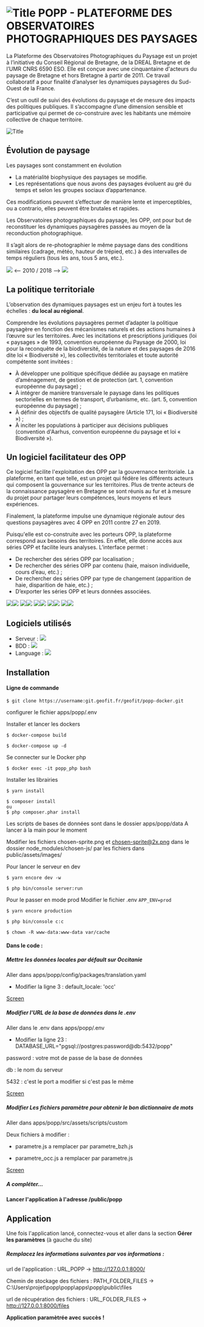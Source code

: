 # ![](doc/logo1.png?raw=true "Title") POPP - PLATEFORME DES OBSERVATOIRES PHOTOGRAPHIQUES DES PAYSAGES 


La Plateforme des Observatoires Photographiques du Paysage est un projet à l’initiative du Conseil Régional de Bretagne, de la DREAL Bretagne et de l’UMR CNRS 6590 ESO. 
Elle est conçue avec une cinquantaine d'acteurs du paysage de Bretagne et hors Bretagne à partir de 2011. Ce travail collaboratif a pour finalité d’analyser les dynamiques paysagères du Sud-Ouest de la France.

C’est un outil de suivi des évolutions du paysage et de mesure des impacts des politiques publiques. Il s’accompagne d’une dimension sensible et participative qui permet de co-construire avec les habitants une mémoire collective de chaque territoire.


![](doc/accueil.png?raw=true "Title")

## Évolution de paysage
Les paysages sont constamment en évolution

- La matérialité biophysique des paysages se modifie.
- Les représentations que nous avons des paysages évoluent au gré du temps et selon les groupes sociaux d’appartenance.

Ces modifications peuvent s’effectuer de manière lente et imperceptibles, ou a contrario, elles peuvent être brutales et rapides.

Les Observatoires photographiques du paysage, les OPP, ont pour but de reconstituer les dynamiques paysagères passées au moyen de la reconduction photographique. 

Il s’agit alors de re-photographier le même paysage dans des conditions similaires (cadrage, météo, hauteur de trépied, etc.) à des intervalles de temps réguliers (tous les ans, tous 5 ans, etc.). 

![](doc/photo2.jpg?raw=true)  <-- 2010 / 2018 -->  ![](doc/photo1.jpg?raw=true)


## La politique territoriale

L’observation des dynamiques paysages est un enjeu fort à toutes les échelles : **du local au régional**. 

Comprendre les évolutions paysagères permet d’adapter la politique paysagère en fonction des mécanismes naturels et des actions humaines à l’œuvre sur les territoires. Avec les incitations et prescriptions juridiques (loi « paysages » de 1993, convention européenne du Paysage de 2000, loi pour la reconquête de la biodiversité, de la nature et des paysages de 2016 dite loi « Biodiversité »), les collectivités territoriales et toute autorité compétente sont invitées :

- À développer une politique spécifique dédiée au paysage en matière d’aménagement, de gestion et de protection (art. 1, convention européenne du paysage) ;
- À intégrer de manière transversale le paysage dans les politiques sectorielles en termes de transport, d’urbanisme, etc. (art. 5, convention européenne du paysage) ;
- À définir des objectifs de qualité paysagère (Article 171, loi « Biodiversité ») ;
- À inciter les populations à participer aux décisions publiques (convention d'Aarhus, convention européenne du paysage et loi « Biodiversité »).


## Un logiciel facilitateur des OPP

Ce logiciel facilite l'exploitation des OPP par la gouvernance territoriale. La plateforme, en tant que telle, est un projet qui fédère les différents acteurs qui composent la gouvernance sur les territoires. Plus de trente acteurs de la connaissance paysagère en Bretagne se sont réunis au fur et à mesure du projet pour partager leurs compétences, leurs moyens et leurs expériences. 

Finalement, la plateforme impulse une dynamique régionale autour des questions paysagères avec 4 OPP en 2011 contre 27 en 2019.

Puisqu'elle est co-construite avec les porteurs OPP, la plateforme correspond aux besoins des territoires. En effet, elle donne accès aux séries OPP et facilite leurs analyses. L’interface permet :

- De rechercher des séries OPP par localisation ;
- De rechercher des séries OPP par contenu (haie, maison individuelle, cours d’eau, etc.) ;
- De rechercher des séries OPP par type de changement (apparition de haie, disparition de haie, etc.) ;
- D’exporter les séries OPP et leurs données associées.

![](doc/photo3.JPG?raw=true)![](doc/photo4.JPG?raw=true) ![](doc/photo5.JPG?raw=true)![](doc/photo6.JPG?raw=true) ![](doc/photo7.JPG?raw=true)![](doc/photo8.jpg?raw=true) ![](doc/photo9.jpg?raw=true)![](doc/photo10.JPG?raw=true) ![](doc/photo11.JPG?raw=true)![](doc/photo4.JPG?raw=true)

## Logiciels utilisés

- Serveur : ![](doc/apache.png?raw=true)
- BDD : ![](doc/postgres.png?raw=true)
- Language : ![](doc/php.png?raw=true)

## Installation

#### Ligne de commande

```shell
$ git clone https://username:git.geofit.fr/geofit/popp-docker.git
```

configurer le fichier apps/popp/.env

Installer et lancer les dockers
```shell
$ docker-compose build
```
```shell
$ docker-compose up -d
```

Se connecter sur le Docker php
```shell
$ docker exec -it popp_php bash
```

Installer les librairies
```shell
$ yarn install
```
```shell
$ composer install
ou
$ php composer.phar install
```

Les scripts de bases de données sont dans le dossier apps/popp/data
A lancer à la main pour le moment

Modifier les fichiers chosen-sprite.png et chosen-sprite@2x.png dans le dossier node_modules/chosen-js/ par les fichiers dans public/assets/images/

Pour lancer le serveur en dev
```shell
$ yarn encore dev -w
```
```shell
$ php bin/console server:run
```


Pour le passer en mode prod
Modifier le fichier .env
`APP_ENV=prod`

```shell
$ yarn encore production 
```
```shell
$ php bin/console c:c
```
```shell
$ chown -R www-data:www-data var/cache
```
#### Dans le code :

##### Mettre les données locales par défault sur Occitanie 
Aller dans apps/popp/config/packages/translation.yaml

- Modifier la ligne 3 : default_locale: 'occ'

[Screen](doc/screen2.png)

##### Modifier l'URL de la base de données dans le .env
Aller dans le .env dans apps/popp/.env

- Modifier la ligne 23 : DATABASE_URL="pgsql://postgres:password@db:5432/popp"

password : votre mot de passe de la base de données

db : le nom du serveur

5432 : c'est le port a modifier si c'est pas le même

[Screen](doc/screen.png)


##### Modifier Les fichiers paramètre pour obtenir le bon dictionnaire de mots
Aller dans apps/popp/src/assets/scripts/custom

Deux fichiers à modifier :

- parametre.js a remplacer par parametre_bzh.js

- parametre_occ.js a remplacer par parametre.js

[Screen](doc/screen1.png)

##### A compléter...





**Lancer l'application à l'adresse /public/popp**

## Application

Une fois l'application lancé, connectez-vous et aller dans la section **Gérer les paramètres** (à gauche du site)

##### Remplacez les informations suivantes par vos informations :

url de l'application : URL_POPP -> http://127.0.0.1:8000/

Chemin de stockage des fichiers : PATH_FOLDER_FILES	-> C:\Users\projet\popp\popp\apps\popp\public\files

url de récupération des fichiers : URL_FOLDER_FILES -> http://127.0.0.1:8000/files


**Application paramètrée avec succès !**






